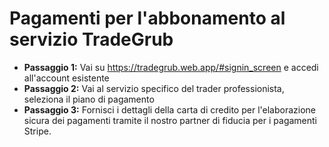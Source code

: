 # **Pagamenti per l'abbonamento al servizio TradeGrub**

- **Passaggio 1:** Vai su https://tradegrub.web.app/#signin_screen e accedi all'account esistente
- **Passaggio 2:** Vai al servizio specifico del trader professionista, seleziona il piano di pagamento
- **Passaggio 3:** Fornisci i dettagli della carta di credito per l'elaborazione sicura dei pagamenti tramite il nostro partner di fiducia per i pagamenti Stripe.